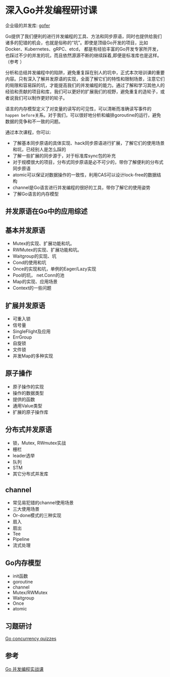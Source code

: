 # 深入Go并发编程研讨课

企业级的并发库: [gofer](https://github.com/smallnest/gofer)

Go提供了我们便利的进行并发编程的工具、方法和同步原语，同时也提供给我们诸多的犯错的机会，也就是俗称的“坑”。即使是顶级Go开发的项目，比如Docker、Kubernetes、gRPC、etcd， 都是有经验丰富的Go开发专家所开发，也踩过不少的并发的坑，而且依然源源不断的继续踩着,即便是标准库也是这样。（参考 []()）

分析和总结并发编程中的陷阱，避免重复踩在别人的坑中，正式本次培训课的重要内容。只有深入了解并发原语的实现，全面了解它们的特性和限制场景，注意它们的局限和容易踩的坑，才能提高我们的并发编程的能力。通过了解和学习其他人的经验和贡献的项目和库，我们可以更好的扩展我们的视野，避免重复的造轮子，或者说我们可以制作更好的轮子。

语言的内存模型定义了对变量的读写的可见性，可以清晰而准确读写事件的`happen before`关系。对于我们，可以很好地分析和编排goroutine的运行，避免数据的竞争和不一致的问题。

通过本次课程，你可以:

- 了解基本同步原语的具体实现、hack同步原语进行扩展，了解它们的使用场景和坑，已经别人是怎么踩的
- 了解一些扩展的同步源于，对于标准库sync包的补充
- 对于规模很大的项目，分布式同步原语是必不可少的，带你了解便利的分布式同步原语
- atomic可以保证对数据操作的一致性，利用CAS可以设计lock-free的数据结构
- channel是Go语言进行并发编程的很好的工具，带你了解它的使用姿势
- 了解Go语言的内存模型


## 并发原语在Go中的应用综述

## 基本并发原语
- Mutex的实现、扩展功能和坑。
- RWMutex的实现、扩展功能和坑。
- Waitgroup的实现、坑
- Cond的使用和坑
- Once的实现和坑，单例的Eager/Lazy实现
- Pool的坑， net.Conn的池
- Map的实现、应用场景
- Context的一些问题

## 扩展并发原语
- 可重入锁
- 信号量
- SingleFlight及应用
- ErrGroup
- 自旋锁
- 文件锁
- 并发Map的多种实现

## 原子操作
- 原子操作的实现
- 操作的数据类型
- 提供的函数
- 通用Value类型
- 扩展的原子操作库

## 分布式并发原语
- 锁，Mutex, RWmutex实战
- 栅栏
- leader选举
- 队列
- STM
- 其它分布式并发库

## channel
- 常见易犯错的channel使用场景
- 三大使用场景
- Or-done模式的三种实现
- 扇入
- 扇出
- Tee
- Pipeline
- 流式处理

## Go内存模型
- init函数
- goroutine
- channel
- Mutex/RWMutex
- Waitgroup
- Once
- atomic

## 习题研讨

[Go concurrency quizzes](https://github.com/smallnest/go-concurrent-quiz)

## 参考
[Go 并发编程实战课](https://pursuitking.com/go_2/)

